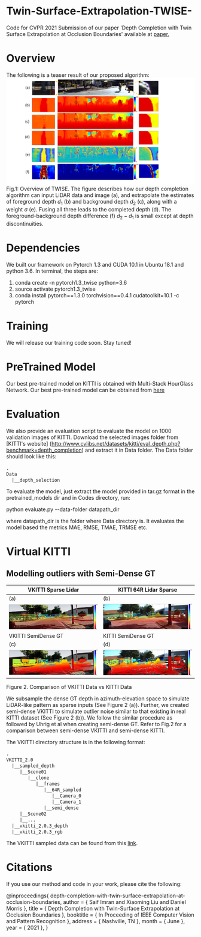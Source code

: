 # Twin-Surface-Extrapolation-TWISE-
Code for CVPR 2021 Submission of our paper 'Depth Completion with Twin Surface Extrapolation at Occlusion Boundaries' available at
[paper.](https://arxiv.org/abs/2104.02253)

# Overview
The following is a teaser result of our proposed algorithm:
![Image](/Images/twise_teaser.png)
Fig.1: Overview of TWISE.
The figure describes how our depth completion algorithm can input LiDAR data and image (a), and extrapolate the estimates of foreground depth $d_1$ (b) and background depth $d_2$ (c), along with a weight $\sigma$ (e). Fusing all three leads to the completed depth (d). The foreground-background depth difference (f) $d_2-d_1$ is small except at depth discontinuities.
# Dependencies
We built our framework on Pytorch 1.3 and CUDA 10.1 in Ubuntu 18.1 and python 3.6. In terminal, the steps are:
1. conda create -n pytorch1.3_twise python=3.6
2. source activate pytorch1.3_twise
3. conda install pytorch==1.3.0 torchvision==0.4.1 cudatoolkit=10.1 -c pytorch

# Training
We will release our training code soon. Stay tuned!

# PreTrained Model
Our best pre-trained model on KITTI is obtained with Multi-Stack HourGlass Network. Our best pre-trained model can be obtained from [here](https://drive.google.com/file/d/1rSNi_XqXQuDtPb9fVzIf8z1liv4mynL_/view?usp=sharing) 


# Evaluation
We also provide an evaluation script to evaluate the model on 1000 validation images of KITTI. Download the selected images folder from [KITTI's website] (http://www.cvlibs.net/datasets/kitti/eval_depth.php?benchmark=depth_completion) and extract it in Data folder. The Data folder should look like this:

```
.
Data
  |__depth_selection
```


  To evaluate the model, just extract the model provided in tar.gz format in the pretrained_models dir and in Codes directory, run:
  
  python evaluate.py --data-folder datapath_dir
  
  where datapath_dir is the folder where Data directory is.  It evaluates the model based the metrics MAE, RMSE, TMAE, TRMSE etc.

# Virtual KITTI 
## Modelling outliers with Semi-Dense GT

VKITTI Sparse Lidar| KITTI 64R Lidar Sparse
---  | ---
   (a)      |         (b)
![](Images/vkitti_sparsesample.JPG) | ![](Images/kitti_sparsesample.JPG)
VKITTI SemiDense GT | KITTI SemiDense GT
(c)  |  (d)
![](Images/vkitti_semidensegt.JPG) | ![](Images/kitti_semidensegt.JPG)
Figure 2. Comparison of VKITTI Data vs KITTI Data

We subsample the dense GT depth in azimuth-elevation space to simulate LiDAR-like pattern as sparse inputs (See Figure 2 (a)). 
Further, we created semi-dense VKITTI to simulate outlier noise similar to that existing in real KITTI dataset (See Figure 2 (b)). 
We follow the similar procedure as followed by Uhrig et al when creating semi-dense GT. Refer to Fig.2 for a comparison between semi-dense VKITTI and semi-dense KITTI.

The VKITTI directory structure is in the following format:
```
.
VKITTI_2.0
  |__sampled_depth
     |__Scene01
        |__clone
           |__frames
              |__64R_sampled
                 |__Camera_0
                 |__Camera_1
              |__semi_dense
     |__Scene02        
     |__...
  |__vkitti_2.0.3_depth
  |__vkitti_2.0.3_rgb
```
The VKITTI sampled data can be found from this [link](https://drive.google.com/file/d/16WJh_0PkySp5GQHvclwC7v_hEwT9F866/view?usp=sharing).

# Citations
If you use our method and code in your work, please cite the following:

@inproceedings{ depth-completion-with-twin-surface-extrapolation-at-occlusion-boundaries,
  author = { Saif Imran and Xiaoming Liu and Daniel Morris },
  title = { Depth Completion with Twin-Surface Extrapolation at Occlusion Boundaries },
  booktitle = { In Proceeding of IEEE Computer Vision and Pattern Recognition },
  address = { Nashville, TN },
  month = { June },
  year = { 2021 },
}

